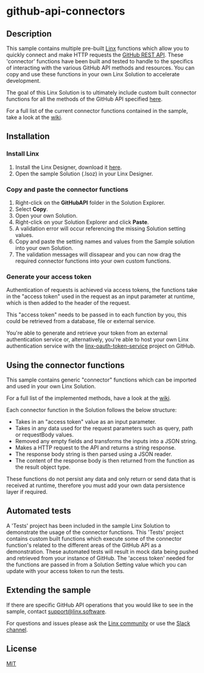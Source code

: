 # github-api-connectors

## Description

This sample contains multiple pre-built [Linx](https://linx.software) functions which allow you to quickly connect and make HTTP requests the [GitHub REST API](https://docs.github.com/en/rest). These 'connector' functions have been built and tested to handle to the specifics of interacting with the various GitHub API methods and resources. You can copy and use these functions in your own Linx Solution to accelerate development. 


The goal of this Linx Solution is to ultimately include custom built connector functions for all the methods of the GitHub API specified [here](https://docs.github.com/en/rest/reference). 

For a full list of the current connector functions contained in the sample, take a look at the [wiki](https://github.com/linx-software/github-api-connectors/wiki/Connector-function-index).

## Installation

### Install Linx

1. Install the Linx Designer, download it [here](https://linx.software/).
2. Open the sample Solution (.lsoz) in your Linx Designer.

### Copy and paste the connector functions

1. Right-click on the **GitHubAPI** folder in the Solution Explorer.
3. Select **Copy**.
4. Open your own Solution.
5. Right-click on your Solution Explorer and click **Paste**.
4. A validation error will occur referencing the missing Solution setting values.
5. Copy and paste the setting names and values from the Sample solution into your own Solution.
6. The validation messages will dissapear and you can now drag the required connector functions into your own custom functions.


### Generate your access token

Authentication of requests is achieved via access tokens, the functions take in the "access token" used in the request as an input parameter at runtime, which is then added to the header of the request. 

This "access token" needs to be passed in to each function by you, this could be retrieved from a database, file or external service. 

You're able to generate and retrieve your token from an external authentication service or, alternatively, you're able to host your own Linx authentication service with the [linx-oauth-token-service](https://github.com/linx-software/linx-oauth2-token-service) project on GitHub. 


## Using the connector functions

This sample contains generic "connector" functions which can be imported and used in your own Linx Solution.

For a full list of the implemented methods, have a look at the [wiki](https://github.com/linx-software/github-api-connectors/wiki/Connector-function-index).
 
Each connector function in the Solution follows the below structure:
- Takes in an "access token" value as an input parameter.
- Takes in any data used for the request parameters such as query, path or requestBody values.
- Removed any empty fields and transforms the inputs into a JSON string.
- Makes a HTTP request to the API and returns a string response.
- The response body string is then parsed using a JSON reader.
- The content of the response body is then returned from the function as the result object type.

These functions do not persist any data and only return or send data that is received at runtime, therefore you must add your own data persistence layer if required.

## Automated tests

A 'Tests' project has been included in the sample Linx Solution to demonstrate the usage of the connector functions. This 'Tests' project contains custom built functions which execute some of the connector function's related to the different areas of the GitHub API as a demonstration. These automated tests will result in mock data being pushed and retrieved from your instance of GitHub. The 'access token' needed for the functions are passed in from a Solution Setting value which you can update with your access token to run the tests.

## Extending the sample

If there are specific GitHub API operations that you would like to see in the sample, contact support@linx.software.

For questions and issues please ask the [Linx community](https://linx/software/community) or use the [Slack channel](https://linxsoftware.slack.com/archives/C01FLBC1XNX). 



## License

[MIT](https://github.com/linx-software/github-api-connectors/blob/main/LICENSE)

